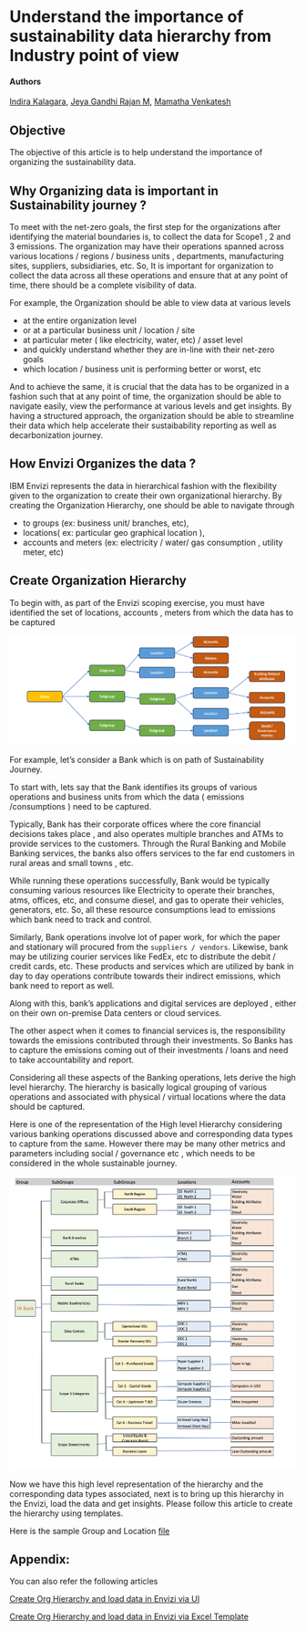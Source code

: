 # Understand the importance of sustainability data hierarchy from Industry point of view

#### Authors
 [Indira Kalagara](https://community.ibm.com/community/user/envirintel/people/indira-kumari-kalagara1), [Jeya Gandhi Rajan M](https://community.ibm.com/community/user/envirintel/people/jeya-gandhi-rajan-m1), [Mamatha Venkatesh](https://community.ibm.com/community/user/envirintel/network/members/profile?UserKey=813a3553-d5cc-4b76-9970-ed40f865cb31)


## Objective
The objective of this article is to help understand the importance of organizing the sustainability data. 

## Why Organizing data is important in Sustainability journey ?

To meet with the net-zero goals, the first step for the organizations after identifying  the material boundaries is, to collect the data for Scope1 , 2 and 3 emissions. The organization may have their operations spanned across various locations / regions /  business units , departments, manufacturing sites, suppliers, subsidiaries, etc.   So, It is important for organization to collect the data across all these operations  and ensure that at any point of time,  there should be a complete visibility of data. 


For example, the Organization should be able to view data at various levels 
- at the entire organization level   
- or at a particular business unit / location / site
- at particular meter ( like electricity, water, etc)   / asset level 
- and quickly understand whether they are in-line with their net-zero goals
- which location / business unit is performing better or worst, etc

And to achieve the same, it is crucial that the data has to be organized in a fashion such that at any point of time, the organization should be able to navigate easily, view the performance at various levels and  get insights. By having a structured approach, the organization should be able to streamline their data which help accelerate their sustaibability reporting as well as decarbonization journey.


## How Envizi Organizes the data ?

IBM Envizi  represents the data in hierarchical fashion with the flexibility given to the organization  to create their own organizational hierarchy.  By creating the  Organization Hierarchy, one should be able to navigate through
- to groups (ex: business unit/ branches, etc),
- locations( ex: particular geo graphical location ), 
- accounts and meters (ex: electricity / water/ gas consumption , utility meter, etc)

## Create  Organization Hierarchy

To begin with, as part of the Envizi scoping exercise, you must have identified the set of locations, accounts , meters from which the data has to be captured

<img src="images/OrgStructure.png">

For example, let’s consider a Bank which is on path of Sustainability Journey.

To start with,  lets say that the Bank identifies its groups of various operations and business units from which the data ( emissions /consumptions ) need to be captured.  

Typically, Bank has their corporate offices where the core financial decisions takes place , and also  operates multiple branches and ATMs to provide services to the customers. Through the Rural Banking and Mobile Banking services, the banks also offers services to the far end customers in rural areas and small towns , etc. 

While running these operations successfully, Bank would be typically consuming various resources like Electricity to operate their branches, atms, offices, etc,  and  consume diesel, and gas to operate their vehicles, generators, etc.   So, all these resource consumptions lead to emissions which bank need to track and control. 

Similarly, Bank operations involve lot of paper work, for which the paper and stationary will procured from the  `suppliers / vendors`.  Likewise, bank may be utilizing courier services like FedEx, etc to distribute the debit / credit cards, etc.  These products and services which are utilized by bank in day to day operations contribute towards their indirect emissions, which bank need to report as well. 

Along with this, bank’s applications and digital services are deployed , either on their own on-premise Data centers or cloud services.

The other aspect when it comes to financial services  is, the responsibility towards the emissions contributed through their investments. So Banks has to  capture the emissions coming out of their investments / loans and need to take accountability and report. 

Considering all these aspects of the Banking operations, lets derive the high level hierarchy. The hierarchy  is basically logical grouping of various operations  and associated with physical / virtual locations where the data should be captured.  

Here is one of the representation of the High level Hierarchy considering various banking operations discussed above and corresponding data types  to capture from the same. However there may be many other metrics and parameters  including social / governance etc ,  which needs to be considered in the whole sustainable journey. 

 
<img src="images/INBank_OrgHierarchy.png">


Now  we have this high level representation of the hierarchy and the corresponding data types associated, next is to bring up this hierarchy in the Envizi, load the data and get insights.   Please follow  this article to create the hierarchy using templates.

Here is the sample Group and Location [file](./files/Accounts.csv)

## Appendix:
You can also refer the following articles

[Create Org Hierarchy and load data in Envizi via UI](../2-create-and-load-data-via-ui/)

[Create Org Hierarchy and load data in Envizi via Excel Template](../3-create-and-load-data-via-excel-template/)